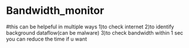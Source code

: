 # Bandwidth_monitor


#this can be helpeful in multiple ways
1)to check internet
2)to identify background dataflow(can be malware)
3)to check bandwidth within 1 sec you can reduce the time if u want 
